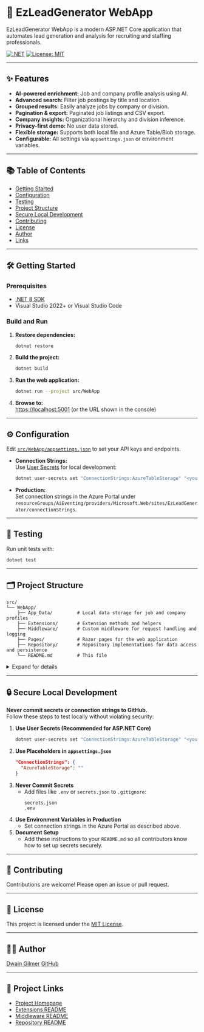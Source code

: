 ﻿# 🧠 EzLeadGenerator WebApp

EzLeadGenerator WebApp is a modern ASP.NET Core application that automates lead generation and analysis for recruiting and staffing professionals.

[![.NET](https://img.shields.io/badge/.NET-8.0-blue)](https://dotnet.microsoft.com/download)
[![License: MIT](https://img.shields.io/badge/License-MIT-yellow.svg)](LICENSE)

---

## ✨ Features

- **AI-powered enrichment:** Job and company profile analysis using AI.
- **Advanced search:** Filter job postings by title and location.
- **Grouped results:** Easily analyze jobs by company or division.
- **Pagination & export:** Paginated job listings and CSV export.
- **Company insights:** Organizational hierarchy and division inference.
- **Privacy-first demo:** No user data stored.
- **Flexible storage:** Supports both local file and Azure Table/Blob storage.
- **Configurable:** All settings via `appsettings.json` or environment variables.

---

## 📚 Table of Contents

- [Getting Started](#getting-started)
- [Configuration](#configuration)
- [Testing](#testing)
- [Project Structure](#project-structure)
- [Secure Local Development](#secure-local-development)
- [Contributing](#contributing)
- [License](#license)
- [Author](#author)
- [Links](#project-links)

---

## 🛠️ Getting Started

### Prerequisites

- [.NET 8 SDK](https://dotnet.microsoft.com/download)
- Visual Studio 2022+ or Visual Studio Code

### Build and Run

1. **Restore dependencies:**
    ```sh
    dotnet restore
    ```
2. **Build the project:**
    ```sh
    dotnet build
    ```
3. **Run the web application:**
    ```sh
    dotnet run --project src/WebApp
    ```
4. **Browse to:**  
   [https://localhost:5001](https://localhost:5001) (or the URL shown in the console)

---

## ⚙️ Configuration

Edit [`src/WebApp/appsettings.json`](src/WebApp/appsettings.json) to set your API keys and endpoints.

- **Connection Strings:**  
  Use [User Secrets](https://learn.microsoft.com/en-us/aspnet/core/security/app-secrets) for local development:
  ```sh
  dotnet user-secrets set "ConnectionStrings:AzureTableStorage" "<your-local-connection-string>"
  ```
- **Production:**  
  Set connection strings in the Azure Portal under  
  `resourceGroups/AiEventing/providers/Microsoft.Web/sites/EzLeadGenerator/connectionStrings`.

---

## 🧪 Testing

Run unit tests with:
```sh
dotnet test
```

---

## 🗂️ Project Structure
```
src/
└── WebApp/
    ├── App_Data/         # Local data storage for job and company profiles
    ├── Extensions/       # Extension methods and helpers
    ├── Middleware/       # Custom middleware for request handling and logging
    ├── Pages/            # Razor pages for the web application
    ├── Repository/       # Repository implementations for data access and persistence
    └── README.md         # This file
```
<details>
  <summary>Expand for details</summary>
  The solution is organized into several libraries and folders, most with its own documentation:

- [WebApp](.)

  Web application project that consumes the Application layer and provides a user interface for lead generation.
  - [Extensions](./Extensions/README.md) — Contains extension methods and helpers for the application layer.
  - [Middleware](./Middleware/README.md) — Custom middleware for request handling and logging.
  - [Repository](./Repository/README.md) — Contains repository implementations for data access and persistence.

  - [WebApp.UnitTests](tests/WebApp.UnitTests)
  Unit tests for the the Web Application.
</details>

---

## 🔒 Secure Local Development

**Never commit secrets or connection strings to GitHub.**  
Follow these steps to test locally without violating security:

1. **Use User Secrets (Recommended for ASP.NET Core)**
    ```sh
    dotnet user-secrets set "ConnectionStrings:AzureTableStorage" "<your-local-connection-string>"
    ```
2. **Use Placeholders in `appsettings.json`**
    ```json
    "ConnectionStrings": {
      "AzureTableStorage": ""
    }
    ```
3. **Never Commit Secrets**
    - Add files like `.env` or `secrets.json` to `.gitignore`:
      ```
      secrets.json
      .env
      ```
4. **Use Environment Variables in Production**
    - Set connection strings in the Azure Portal as described above.
5. **Document Setup**
    - Add these instructions to your `README.md` so all contributors know how to set up secrets securely.

---

## 🤝 Contributing

Contributions are welcome! Please open an issue or pull request.

---

## 📄 License

This project is licensed under the [MIT License](../LICENSE).

---

## 🧑‍💻 Author

[Dwain Gilmer](mailto:dwaine.gilmer@protonmail.com)
[GitHub](https://github.com/DwaineDGIlmer)  

---

## 🔗 Project Links

- [Project Homepage](https://github.com/DwaineDGIlmer/EzLeadGenerator)
- [Extensions README](./Extensions/README.md)
- [Middleware README](./Middleware/README.md)
- [Repository README](./Respository/README.md)
